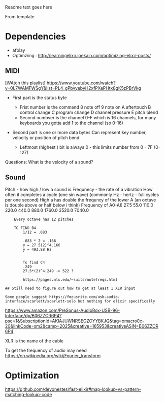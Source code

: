Readme text goes here


From template

# Dependencies

- afplay
- Optimziing : http://learningelixir.joekain.com/optimizing-elixir-posts/


## MIDI

[WAtch this playlist]
https://www.youtube.com/watch?v=0L7WAMFWSgY&list=PL4_gPbvyebyH2xfPXePHtx8gK5zPBrVkg

- First part is the status byte
    - Frist number is the command
        8 note off
        9 note on
        A aftertouch
        B control change
        C program change
        D channel pressure
        E pitch blend
    - Second numbver is the channel
        0-F which is 16 channels, for many keyboards you gotta add 1 to the channel (so 0-16)
        
- Second part is one or more data bytes
        Can represent key number, velocity or position of pitch bend
    - Leftmost (highest ) bit is always 0 - this limits number from 0 - 7F (0-127)

Questions: What is the velocity of a sound?


## Sound

Pitch - how high / low a sound is
Frequnecy - the rate of a vibration
     How often it completes a cycle (one sin wave)
     (commonly Hz - hertz - full cycles per one second)
     High a has double the frequncy of the lower A (an octave is double above or half below i think)
     Frequency of A0-A8
        27.5
        55.0
        110.0
        220.0
        440.0
        880.0
        1760.0
        3520.0
        7040.0

        Every octave has 12 pitches

        TO FIND B4
            1/12 = .083 
            
            .083 * 2 = .166
            y = 27.5(2)^4.166
            y = 493.88 Hz


            To find C4
            .249
            27.5*(2)^4.249 -> 522 ?

            https://pages.mtu.edu/~suits/notefreqs.html

    ## Still need to figure out how to get at least 1 XLR input

    Some people suggest https://focusrite.com/usb-audio-interface/scarlett/scarlett-solo but nothing for elixir specifically
   https://www.amazon.com/PreSonus-AudioBox-USB-96-Interface/dp/B06ZZCR6P4?psc=1&SubscriptionId=AKIAJUWNRSEGZOYYBKJQ&tag=omacro0c-20&linkCode=xm2&camp=2025&creative=165953&creativeASIN=B06ZZCR6P4

XLR is the name of the cable 


To get the frequency of audio may need https://en.wikipedia.org/wiki/Fourier_transform



# Optimization

https://github.com/devonestes/fast-elixir#map-lookup-vs-pattern-matching-lookup-code